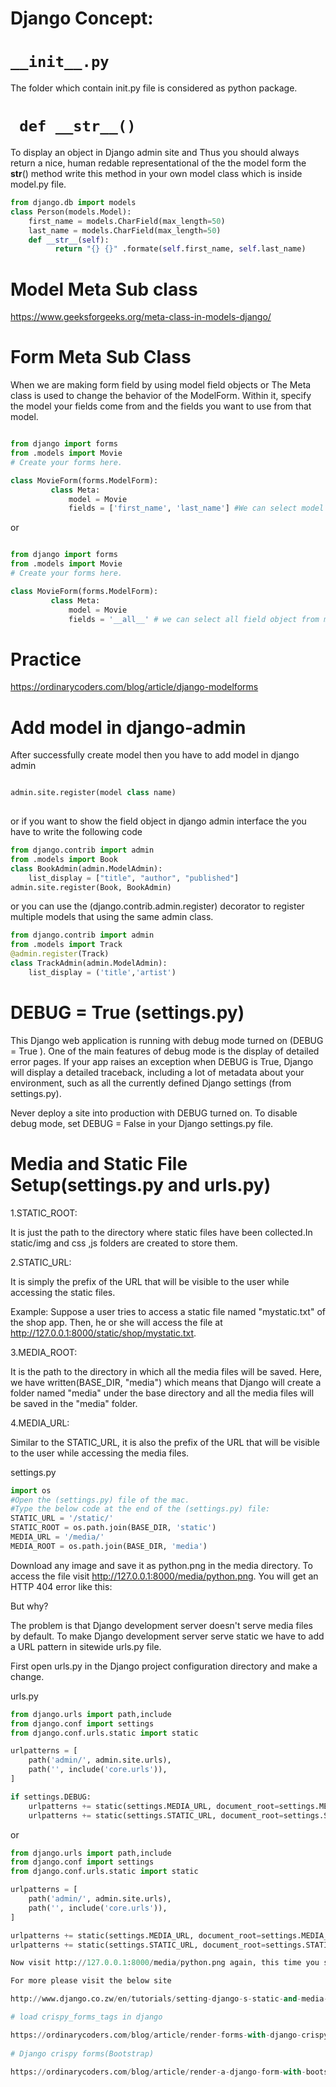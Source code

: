 # Django Concept:

# ``` __init__.py ```

The folder which contain init.py file is considered as python package.

# ``` def __str__()```

To display an object in Django admin site and Thus you should always return a 
nice, human redable representational of the the model form the __str__() method 
write this method in your own model class which is inside model.py file.

```python
from django.db import models
class Person(models.Model):
    first_name = models.CharField(max_length=50)
    last_name = models.CharField(max_length=50)
    def __str__(self):
          return "{} {}" .formate(self.first_name, self.last_name)
```

# Model Meta Sub class

https://www.geeksforgeeks.org/meta-class-in-models-django/

# Form Meta Sub Class

When we are making form field by using model field objects or The Meta class 
is used to change the behavior of the ModelForm. Within it, specify the model 
your fields come from and the fields you want to use from that model. 

```python

from django import forms
from .models import Movie 
# Create your forms here.

class MovieForm(forms.ModelForm):
         class Meta:
             model = Movie
             fields = ['first_name', 'last_name'] #We can select model objects for form
```

or

```python

from django import forms
from .models import Movie 
# Create your forms here.

class MovieForm(forms.ModelForm):
         class Meta:
             model = Movie
             fields = '__all__' # we can select all field object from model
```
        
 # Practice 
 https://ordinarycoders.com/blog/article/django-modelforms
 
 # Add model in django-admin
 
 After successfully create model then you have to add model in django admin
 
 ```python

admin.site.register(model class name)        
        
```
or if you want to show the field object in django admin interface the you 
have to write the following code

```python
from django.contrib import admin
from .models import Book
class BookAdmin(admin.ModelAdmin):
    list_display = ["title", "author", "published"]
admin.site.register(Book, BookAdmin)
```
or  you can use the (django.contrib.admin.register) decorator to register 
multiple models that using the same admin class.
        

```python
from django.contrib import admin
from .models import Track
@admin.register(Track)
class TrackAdmin(admin.ModelAdmin):
    list_display = ('title','artist')       
```
# DEBUG = True (settings.py)

This Django web application is running with debug mode turned on (DEBUG = True ). 
One of the main features of debug mode is the display of detailed error pages. 
If your app raises an exception when DEBUG is True, Django will display a detailed traceback, 
including a lot of metadata about your environment, such as all the currently defined Django 
settings (from settings.py).

Never deploy a site into production with DEBUG turned on. To disable debug mode, 
set DEBUG = False in your Django settings.py file.

# Media and Static File Setup(settings.py and urls.py)

1.STATIC_ROOT: 

It is just the path to the directory where static files have been collected.In
static/img and css ,js folders are created to store them.
 
2.STATIC_URL:

It is simply the prefix of the URL that will be visible to 
the user while accessing the static files.

Example: Suppose a user tries to access a static file named "mystatic.txt" of the shop app. 
Then, he or she will access the file at http://127.0.0.1:8000/static/shop/mystatic.txt. 
 
3.MEDIA_ROOT: 

It is the path to the directory in which all the media files will be saved. 
Here, we have written(BASE_DIR, "media") which means that Django will create a 
folder named "media" under the base directory and all the media files will be 
saved in the "media" folder.

4.MEDIA_URL: 

Similar to the STATIC_URL, it is also the prefix of the URL that 
will be visible to the user while accessing the media files.

settings.py

```python
import os
#Open the (settings.py) file of the mac.
#Type the below code at the end of the (settings.py) file:
STATIC_URL = '/static/'
STATIC_ROOT = os.path.join(BASE_DIR, 'static')
MEDIA_URL = '/media/'
MEDIA_ROOT = os.path.join(BASE_DIR, 'media')
```
Download any image and save it as python.png in the media directory. 
To access the file visit http://127.0.0.1:8000/media/python.png. 
You will get an HTTP 404 error like this:

But why?

The problem is that Django development server doesn't serve media files by default. 
To make Django development server serve static we have to add a URL pattern in sitewide urls.py file.

First open urls.py in the Django project configuration directory and make a change.

urls.py

```python
from django.urls import path,include
from django.conf import settings
from django.conf.urls.static import static

urlpatterns = [
    path('admin/', admin.site.urls),
    path('', include('core.urls')),
]

if settings.DEBUG:
    urlpatterns += static(settings.MEDIA_URL, document_root=settings.MEDIA_ROOT)
    urlpatterns += static(settings.STATIC_URL, document_root=settings.STATIC_ROOT)
```
or 
```python
from django.urls import path,include
from django.conf import settings
from django.conf.urls.static import static

urlpatterns = [
    path('admin/', admin.site.urls),
    path('', include('core.urls')),
]

urlpatterns += static(settings.MEDIA_URL, document_root=settings.MEDIA_ROOT)
urlpatterns += static(settings.STATIC_URL, document_root=settings.STATIC_ROOT)

Now visit http://127.0.0.1:8000/media/python.png again, this time you should be able to see the image.

For more please visit the below site

http://www.django.co.zw/en/tutorials/setting-django-s-static-and-media-urls/

# load crispy_forms_tags in django

https://ordinarycoders.com/blog/article/render-forms-with-django-crispy-forms
        
# Django crispy forms(Bootstrap)

https://ordinarycoders.com/blog/article/render-a-django-form-with-bootstrap
        
        
        
        
        
        
        
